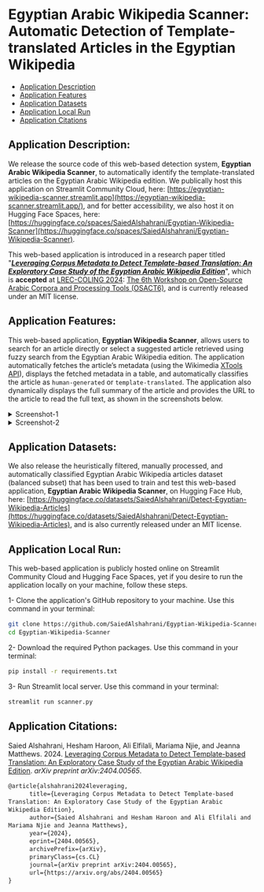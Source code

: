 # Egyptian Arabic Wikipedia Scanner: Automatic Detection of Template-translated Articles in the Egyptian Wikipedia

- [Application Description](#application-description)
- [Application Features](#application-features)
- [Application Datasets](#application-datasets)
- [Application Local Run](#application-local-run)
- [Application Citations](#application-citations)


## Application Description:
We release the source code of this web-based detection system, **Egyptian Arabic Wikipedia Scanner**, to automatically identify the template-translated articles on the Egyptian Arabic Wikipedia edition. We publically host this application on Streamlit Community Cloud, here: [https://egyptian-wikipedia-scanner.streamlit.app](https://egyptian-wikipedia-scanner.streamlit.app/), and for better accessibility, we also host it on Hugging Face Spaces, here: [https://huggingface.co/spaces/SaiedAlshahrani/Egyptian-Wikipedia-Scanner](https://huggingface.co/spaces/SaiedAlshahrani/Egyptian-Wikipedia-Scanner).

This web-based application is introduced in a research paper titled "[***Leveraging Corpus Metadata to Detect Template-based Translation: An Exploratory Case Study of the Egyptian Arabic Wikipedia Edition***](https://arxiv.org/abs/2404.00565)", which is **accepted** at [LREC-COLING 2024](https://lrec-coling-2024.org/): [The 6th Workshop on Open-Source Arabic Corpora and Processing Tools (OSACT6)](https://osact-lrec.github.io/), and is currently released under an MIT license.

## Application Features:
This web-based application, **Egyptian Wikipedia Scanner**, allows users to search for an article directly or select a suggested article retrieved using fuzzy search from the Egyptian Arabic Wikipedia edition. The application automatically fetches the article’s metadata (using the Wikimedia [XTools API](https://www.mediawiki.org/wiki/XTools)), displays the fetched metadata in a table, and automatically classifies the article as `human-generated` or `template-translated`. The application also dynamically displays the full summary of the article and provides the URL to the article to read the full text, as shown in the screenshots below.

<details><summary>Screenshot-1</summary>![alt text](Screenshot-1.png)</details>
<details><summary>Screenshot-2</summary>![screenshot](Screenshot-2.png)</details>

## Application Datasets:
We also release the heuristically filtered, manually processed, and automatically classified Egyptian Arabic Wikipedia articles dataset (balanced subset) that has been used to train and test this web-based application, **Egyptian Arabic Wikipedia Scanner**, on Hugging Face Hub, here: [https://huggingface.co/datasets/SaiedAlshahrani/Detect-Egyptian-Wikipedia-Articles](https://huggingface.co/datasets/SaiedAlshahrani/Detect-Egyptian-Wikipedia-Articles), and is also currently released under an MIT license.

## Application Local Run:
This web-based application is publicly hosted online on Streamlit Community Cloud and Hugging Face Spaces, yet if you desire to run the application locally on your machine, follow these steps.

1- Clone the application's GitHub repository to your machine. Use this command in your terminal:

```bash
git clone https://github.com/SaiedAlshahrani/Egyptian-Wikipedia-Scanner.git
cd Egyptian-Wikipedia-Scanner 
```

2- Download the required Python packages. Use this command in your terminal:

```bash
pip install -r requirements.txt
```

3- Run Streamlit local server. Use this command in your terminal:

```bash
streamlit run scanner.py
```

## Application Citations: 
Saied Alshahrani, Hesham Haroon, Ali Elfilali, Mariama Njie, and Jeanna Matthews. 2024. [Leveraging Corpus Metadata to Detect Template-based Translation: An Exploratory Case Study of the Egyptian Arabic Wikipedia Edition](https://arxiv.org/abs/2404.00565). *arXiv preprint arXiv:2404.00565*.

```
@article{alshahrani2024leveraging,
      title={Leveraging Corpus Metadata to Detect Template-based Translation: An Exploratory Case Study of the Egyptian Arabic Wikipedia Edition}, 
      author={Saied Alshahrani and Hesham Haroon and Ali Elfilali and Mariama Njie and Jeanna Matthews},
      year={2024},
      eprint={2404.00565},
      archivePrefix={arXiv},
      primaryClass={cs.CL}
      journal={arXiv preprint arXiv:2404.00565},
      url={https://arxiv.org/abs/2404.00565}
}
```
```
